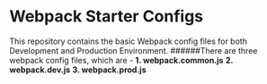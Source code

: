# Webpack Starter Configs
This repository contains the basic Webpack config files for both Development and Production Environment.
######There are three webpack config files, which are -
**1. webpack.common.js**
**2. webpack.dev.js**
**3. webpack.prod.js**
